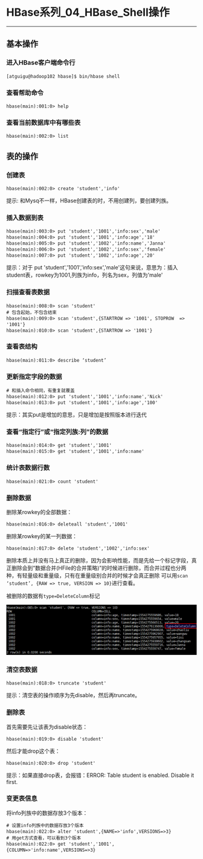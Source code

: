 #	HBase系列_04_HBase_Shell操作

----

##  基本操作

### 进入HBase客户端命令行

```
[atguigu@hadoop102 hbase]$ bin/hbase shell
```

### 查看帮助命令

```
hbase(main):001:0> help
```

### 查看当前数据库中有哪些表

```
hbase(main):002:0> list
```

##  表的操作

### 创建表

```
hbase(main):002:0> create 'student','info'
```
提示: 和Mysq不一样，HBase创建表的时，不用创建列，要创建列族。

### 插入数据到表

```
hbase(main):003:0> put 'student','1001','info:sex','male'
hbase(main):004:0> put 'student','1001','info:age','18'
hbase(main):005:0> put 'student','1002','info:name','Janna'
hbase(main):006:0> put 'student','1002','info:sex','female'
hbase(main):007:0> put 'student','1002','info:age','20'
```

提示：对于 put 'student','1001','info:sex','male'这句来说，意思为：插入student表，rowkey为1001,列族为info，列名为sex，列值为'male'

### 扫描查看表数据

```
hbase(main):008:0> scan 'student'
# 包含起始，不包含结束
hbase(main):009:0> scan 'student',{STARTROW => '1001', STOPROW  => '1001'}
hbase(main):010:0> scan 'student',{STARTROW => '1001'}
```

### 查看表结构

```
hbase(main):011:0> describe ‘student’
```

### 更新指定字段的数据

```
# 和插入命令相同，有重复就覆盖
hbase(main):012:0> put 'student','1001','info:name','Nick'
hbase(main):013:0> put 'student','1001','info:age','100'
```

提示：其实put是增加的意思，只是增加是按照版本进行迭代

### 查看“指定行”或“指定列族:列”的数据

```
hbase(main):014:0> get 'student','1001'
hbase(main):015:0> get 'student','1001','info:name'
```

### 统计表数据行数

```
hbase(main):021:0> count 'student'
```

### 删除数据

删除某rowkey的全部数据：

```
hbase(main):016:0> deleteall 'student','1001'
```

删除某rowkey的某一列数据：

```
hbase(main):017:0> delete 'student','1002','info:sex'
```

删除本质上并没有马上真正的删除，因为会影响性能，而是先给一个标记字段，真正删除会到“数据合并(HFile的合并策略)”的时候进行删除，而合并过程也分两种，有轻量级和重量级，只有在重量级别合并的时候才会真正删除
可以用`scan ‘student’, {RAW => true, VERSION => 10}`进行查看。

被删除的数据有`type=DeleteColumn`标记

![](../images/2022/02/20220217172340.png)

### 清空表数据

```
hbase(main):018:0> truncate 'student'
```

提示：清空表的操作顺序为先disable，然后再truncate。

### 删除表

首先需要先让该表为disable状态：

```
hbase(main):019:0> disable 'student'
```

然后才能drop这个表：

```
hbase(main):020:0> drop 'student'
```
提示：如果直接drop表，会报错：ERROR: Table student is enabled. Disable it first.

### 变更表信息

将info列族中的数据存放3个版本：

```
# 设置info列族中的数据存放3个版本
hbase(main):022:0> alter 'student',{NAME=>'info',VERSIONS=>3}
# 用get方式查看，可以看到3个版本
hbase(main):022:0> get 'student','1001',{COLUMN=>'info:name',VERSIONS=>3}
```